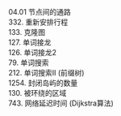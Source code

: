 04.01 节点间的通路 <br>
332. 重新安排行程 <br>
133. 克隆图 <br>
127. 单词接龙 <br>
126. 单词接龙2 <br>
79. 单词搜索 <br>
212. 单词搜索II (前缀树) <br>
1254. 封闭岛屿的数量 <br>
130. 被环绕的区域 <br>
743. 网络延迟时间 (Dijkstra算法) <br>
